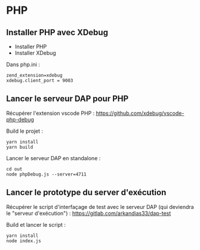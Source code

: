 PHP
===

Installer PHP avec XDebug
-------------------------

- Installer PHP
- Installer XDebug

Dans php.ini :

    zend_extension=xdebug
    xdebug.client_port = 9003


Lancer le serveur DAP pour PHP
------------------------------

Récupérer l'extension vscode PHP : https://github.com/xdebug/vscode-php-debug

Build le projet :

    yarn install
    yarn build

Lancer le serveur DAP en standalone :

    cd out
    node phpDebug.js --server=4711


Lancer le prototype du server d'exécution
-----------------------------------------

Récupérer le script d'interfaçage de test avec le serveur DAP (qui deviendra le "serveur d'exécution") :
https://gitlab.com/arkandias33/dap-test

Build et lancer le script :

    yarn install
    node index.js

